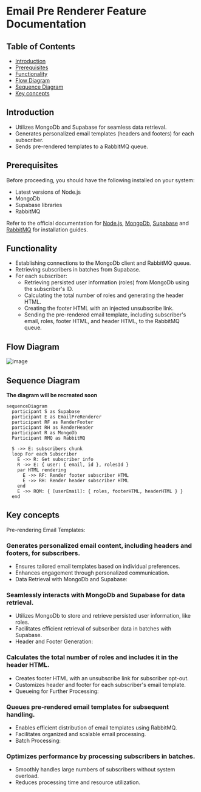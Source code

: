 # Email Pre Renderer Feature Documentation

## Table of Contents

- [Introduction](#introduction)
- [Prerequisites](#prerequisites)
- [Functionality](#functionality)
- [Flow Diagram](#flow-diagram)
- [Sequence Diagram](#sequence-diagram)
- [Key concepts](#key-concepts)

## Introduction

- Utilizes MongoDb and Supabase for seamless data retrieval.
- Generates personalized email templates (headers and footers) for each subscriber.
- Sends pre-rendered templates to a RabbitMQ queue.

## Prerequisites

Before proceeding, you should have the following installed on your system:

- Latest versions of Node.js
- MongoDb
- Supabase libraries
- RabbitMQ

Refer to the official documentation for [Node.js](https://nodejs.org/),
[MongoDb](https://www.mongodb.com/docs/),
[Supabase](https://supabase.io/) and
[RabbitMQ](https://www.rabbitmq.com/monitoring.html) for installation guides.

## Functionality

- Establishing connections to the MongoDb client and RabbitMQ queue.
- Retrieving subscribers in batches from Supabase.
- For each subscriber:
  - Retrieving persisted user information (roles) from MongoDb using the subscriber's ID.
  - Calculating the total number of roles and generating the header HTML.
  - Creating the footer HTML with an injected unsubscribe link.
  - Sending the pre-rendered email template, including subscriber's email, roles, footer HTML, and header HTML, to the RabbitMQ queue.

## Flow Diagram

![image](https://github.com/ocodista/trampar-de-casa/assets/68869379/4c5e0b49-44d1-496b-86bc-aca87a13f1e6)

## Sequence Diagram

**The diagram will be recreated soon**

```mermaid
sequenceDiagram
  participant S as Supabase
  participant E as EmailPreRenderer
  participant RF as RenderFooter
  participant RH as RenderHeader
  participant R as MongoDb
  Participant RMQ as RabbitMQ

  S ->> E: subscribers chunk
  loop For each Subscriber
    E ->> R: Get subscriber info
    R ->> E: { user: { email, id }, rolesId }
    par HTML rendering
      E ->> RF: Render footer subscriber HTML
      E ->> RH: Render header subscriber HTML
    end
    E ->> RQM: { [userEmail]: { roles, footerHTML, headerHTML } }
  end

```

## Key concepts

Pre-rendering Email Templates:

### Generates personalized email content, including headers and footers, for subscribers.

- Ensures tailored email templates based on individual preferences.
- Enhances engagement through personalized communication.
- Data Retrieval with MongoDb and Supabase:

### Seamlessly interacts with MongoDb and Supabase for data retrieval.

- Utilizes MongoDb to store and retrieve persisted user information, like roles.
- Facilitates efficient retrieval of subscriber data in batches with Supabase.
- Header and Footer Generation:

### Calculates the total number of roles and includes it in the header HTML.

- Creates footer HTML with an unsubscribe link for subscriber opt-out.
- Customizes header and footer for each subscriber's email template.
- Queueing for Further Processing:

### Queues pre-rendered email templates for subsequent handling.

- Enables efficient distribution of email templates using RabbitMQ.
- Facilitates organized and scalable email processing.
- Batch Processing:

### Optimizes performance by processing subscribers in batches.

- Smoothly handles large numbers of subscribers without system overload.
- Reduces processing time and resource utilization.
